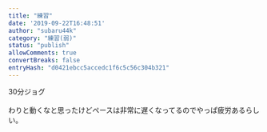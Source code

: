 ```yaml
---
title: "練習"
date: '2019-09-22T16:48:51'
author: "subaru44k"
category: "練習(弱)"
status: "publish"
allowComments: true
convertBreaks: false
entryHash: "d0421ebcc5accedc1f6c5c56c304b321"
---
```

30分ジョグ<br>
<br>
わりと動くなと思ったけどペースは非常に遅くなってるのでやっぱ疲労あるらしい。
